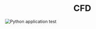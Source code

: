 <h1 align='center'>CFD</h1>


![Python application test](https://github.com/ChrisDeGrendele/github/actions/workflows/ci.yaml/badge.svg)
